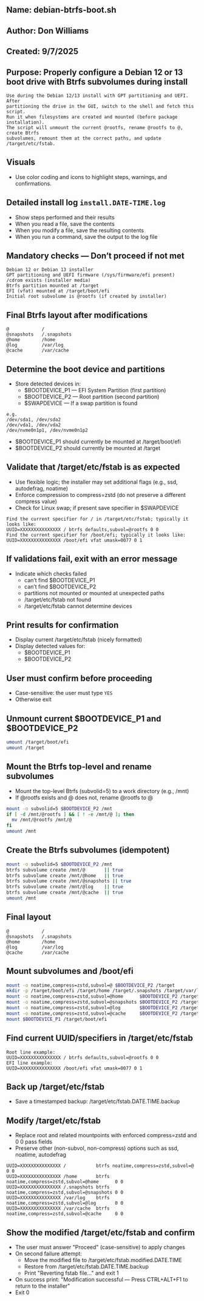 ## Name: debian-btrfs-boot.sh

## Author: Don Williams

## Created: 9/7/2025

## Purpose: Properly configure a Debian 12 or 13 boot drive with Btrfs subvolumes during install

```text
Use during the Debian 12/13 install with GPT partitioning and UEFI. After
partitioning the drive in the GUI, switch to the shell and fetch this script.
Run it when filesystems are created and mounted (before package installation).
The script will unmount the current @rootfs, rename @rootfs to @, create Btrfs
subvolumes, remount them at the correct paths, and update /target/etc/fstab.
```

## Visuals
- Use color coding and icons to highlight steps, warnings, and confirmations.

## Detailed install log `install.DATE-TIME.log`
- Show steps performed and their results
- When you read a file, save the contents
- When you modify a file, save the resulting contents
- When you run a command, save the output to the log file

## Mandatory checks — Don’t proceed if not met
```text
Debian 12 or Debian 13 installer
GPT partitioning and UEFI firmware (/sys/firmware/efi present)
/cdrom exists (installer media)
Btrfs partition mounted at /target
EFI (vfat) mounted at /target/boot/efi
Initial root subvolume is @rootfs (if created by installer)
```

## Final Btrfs layout after modifications
```text
@            /
@snapshots   /.snapshots
@home        /home
@log         /var/log
@cache       /var/cache
```

## Determine the boot device and partitions
- Store detected devices in:
  - $BOOTDEVICE_P1 — EFI System Partition (first partition)
  - $BOOTDEVICE_P2 — Root partition (second partition)
  - $SWAPDEVICE    — If a swap partition is found

```text
e.g.
/dev/sda1, /dev/sda2
/dev/vda1, /dev/vda2
/dev/nvme0n1p1, /dev/nvme0n1p2
```

- $BOOTDEVICE_P1 should currently be mounted at /target/boot/efi
- $BOOTDEVICE_P2 should currently be mounted at /target

## Validate that /target/etc/fstab is as expected
- Use flexible logic; the installer may set additional flags (e.g., ssd, autodefrag, noatime)
- Enforce compression to compress=zstd (do not preserve a different compress value)
- Check for Linux swap; if present save specifier in $SWAPDEVICE

```text
Find the current specifier for / in /target/etc/fstab; typically it looks like:
UUID=XXXXXXXXXXXXXXX / btrfs defaults,subvol=@rootfs 0 0
Find the current specifier for /boot/efi; typically it looks like:
UUID=XXXXXXXXXXXXXXX /boot/efi vfat umask=0077 0 1
```

## If validations fail, exit with an error message
- Indicate which checks failed
  - can’t find $BOOTDEVICE_P1
  - can’t find $BOOTDEVICE_P2
  - partitions not mounted or mounted at unexpected paths
  - /target/etc/fstab not found
  - /target/etc/fstab cannot determine devices

## Print results for confirmation
- Display current /target/etc/fstab (nicely formatted)
- Display detected values for:
  - $BOOTDEVICE_P1
  - $BOOTDEVICE_P2

## User must confirm before proceeding
- Case-sensitive: the user must type `YES`
- Otherwise exit

## Unmount current $BOOTDEVICE_P1 and $BOOTDEVICE_P2
```bash
umount /target/boot/efi
umount /target
```

## Mount the Btrfs top-level and rename subvolumes
- Mount the top-level Btrfs (subvolid=5) to a work directory (e.g., /mnt)
- If @rootfs exists and @ does not, rename @rootfs to @

```bash
mount -o subvolid=5 $BOOTDEVICE_P2 /mnt
if [ -d /mnt/@rootfs ] && [ ! -e /mnt/@ ]; then
  mv /mnt/@rootfs /mnt/@
fi
umount /mnt
```

## Create the Btrfs subvolumes (idempotent)
```bash
mount -o subvolid=5 $BOOTDEVICE_P2 /mnt
btrfs subvolume create /mnt/@       || true
btrfs subvolume create /mnt/@home   || true
btrfs subvolume create /mnt/@snapshots || true
btrfs subvolume create /mnt/@log    || true
btrfs subvolume create /mnt/@cache  || true
umount /mnt
```

## Final layout
```text
@            /
@snapshots   /.snapshots
@home        /home
@log         /var/log
@cache       /var/cache
```

## Mount subvolumes and /boot/efi
```bash
mount -o noatime,compress=zstd,subvol=@ $BOOTDEVICE_P2 /target
mkdir -p /target/boot/efi /target/home /target/.snapshots /target/var/log /target/var/cache
mount -o noatime,compress=zstd,subvol=@home      $BOOTDEVICE_P2 /target/home
mount -o noatime,compress=zstd,subvol=@snapshots $BOOTDEVICE_P2 /target/.snapshots
mount -o noatime,compress=zstd,subvol=@log       $BOOTDEVICE_P2 /target/var/log
mount -o noatime,compress=zstd,subvol=@cache     $BOOTDEVICE_P2 /target/var/cache
mount $BOOTDEVICE_P1 /target/boot/efi
```

## Find current UUID/specifiers in /target/etc/fstab
```text
Root line example:
UUID=XXXXXXXXXXXXXXX / btrfs defaults,subvol=@rootfs 0 0
EFI line example:
UUID=XXXXXXXXXXXXXXX /boot/efi vfat umask=0077 0 1
```

## Back up /target/etc/fstab
- Save a timestamped backup: /target/etc/fstab.DATE.TIME.backup

## Modify /target/etc/fstab
- Replace root and related mountpoints with enforced compress=zstd and 0 0 pass fields
- Preserve other (non-subvol, non-compress) options such as ssd, noatime, autodefrag

```text
UUID=XXXXXXXXXXXXXXX /           btrfs noatime,compress=zstd,subvol=@          0 0
UUID=XXXXXXXXXXXXXXX /home       btrfs noatime,compress=zstd,subvol=@home      0 0
UUID=XXXXXXXXXXXXXXX /.snapshots btrfs noatime,compress=zstd,subvol=@snapshots 0 0
UUID=XXXXXXXXXXXXXXX /var/log    btrfs noatime,compress=zstd,subvol=@log       0 0
UUID=XXXXXXXXXXXXXXX /var/cache  btrfs noatime,compress=zstd,subvol=@cache     0 0
```

## Show the modified /target/etc/fstab and confirm
- The user must answer "Proceed" (case-sensitive) to apply changes
- On second failure attempt:
  - Move the modified file to /target/etc/fstab.modified.DATE.TIME
  - Restore from /target/etc/fstab.DATE.TIME.backup
  - Print "Reverting fstab file..." and exit 1
- On success print: "Modification successful — Press CTRL+ALT+F1 to return to the installer"
- Exit 0
